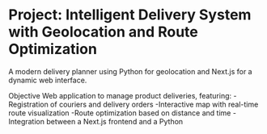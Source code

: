 # Project: Intelligent Delivery System with Geolocation and Route Optimization
A modern delivery planner using Python for geolocation and Next.js for a dynamic web interface.

Objective
Web application to manage product deliveries, featuring:
-Registration of couriers and delivery orders
-Interactive map with real-time route visualization
-Route optimization based on distance and time
-Integration between a Next.js frontend and a Python

